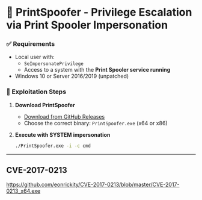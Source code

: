 
# 🧨 PrintSpoofer - Privilege Escalation via Print Spooler Impersonation


### ✅ Requirements

- Local user with:
  - `SeImpersonatePrivilege`
  - Access to a system with the **Print Spooler service running**
- Windows 10 or Server 2016/2019 (unpatched)

### 🚀 Exploitation Steps

1. **Download PrintSpoofer**
   - [Download from GitHub Releases](https://github.com/itm4n/PrintSpoofer/releases/tag/v1.0)
   - Choose the correct binary: `PrintSpoofer.exe` (x64 or x86)

2. **Execute with SYSTEM impersonation**
   ```bash
   ./PrintSpoofer.exe -i -c cmd
   ```

___
## CVE-2017-0213

https://github.com/eonrickity/CVE-2017-0213/blob/master/CVE-2017-0213_x64.exe